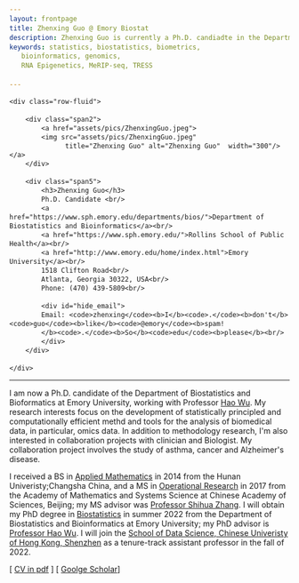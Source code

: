 ```yaml
---
layout: frontpage
title: Zhenxing Guo @ Emory Biostat
description: Zhenxing Guo is currently a Ph.D. candiadte in the Department of Biostatistics and Bioinformatics at Emory University 
keywords: statistics, biostatistics, biometrics,
   bioinformatics, genomics,
   RNA Epigenetics, MeRIP-seq, TRESS
   
---
```

<!--
<div class="navbar">
  <div class="navbar-inner">
      <ul class="nav">
          <li><a href="https://scholar.google.com/citations?user=nDSGBakAAAAJ&hl=en">Google Scholar</a></li>
          <li><a href="https://github.com/benliemory">Github</a></li>
      </ul>
  </div>
-->

<div class="container">

    <div class="row-fluid">
        
        <div class="span2">
            <a href="assets/pics/ZhenxingGuo.jpeg">
            <img src="assets/pics/ZhenxingGuo.jpeg"
                  title="Zhenxing Guo" alt="Zhenxing Guo"  width="300"/></a>
        </div>

        <div class="span5">
            <h3>Zhenxing Guo</h3>
            Ph.D. Candidate <br/>
            <a href="https://www.sph.emory.edu/departments/bios/">Department of Biostatistics and Bioinformatics</a><br/>
            <a href="https://www.sph.emory.edu/">Rollins School of Public Health</a><br/>
            <a href="http://www.emory.edu/home/index.html">Emory University</a><br/>
            1518 Clifton Road<br/>
            Atlanta, Georgia 30322, USA<br/>
            Phone: (470) 439-5809<br/>

            <div id="hide_email">
            Email: <code>zhenxing</code><b>I</b><code>.</code><b>don't</b><code>guo</code><b>like</b><code>@emory</code><b>spam!
            </b><code>.</code><b>So</b><code>edu</code><b>please</b><br/>
            </div>
        </div>

    </div>
</div>




<hr />


I am now a Ph.D. candidate of the Department of Biostatistics and Bioformatics at Emory University, working with
Professor <a href="http://www.haowulab.org">Hao Wu</a>. My
research interests focus on the development of statistically principled and computationally efficient methd and tools for the analysis of biomedical data, in particular, omics data. In addition to methodology research,
I'm also interested in collaboration projects with clinician and Biologist. My collaboration project involves the study of asthma, cancer
and Alzheimer's disease. 

<p>
I received a BS in <a href="http://www-en.hnu.edu.cn/">Applied Mathematics</a> in 2014 from the
Hunan Univeristy;Changsha China, and a MS in <a href="http://english.amss.cas.cn/">Operational Research</a> in 2017 from the Academy of Mathematics and Systems Science at Chinese Academy of Sciences, Beijing; my MS advisor was <a href="http://www.zhanglab-amss.org/homepage/">Professor Shihua Zhang</a>. I will obtain my PhD degree in <a href="https://www.sph.emory.edu/departments/bios/index.html">Biostatistics</a> in summer 2022 from the Department of Biostatistics and Bioinformatics at Emory University; my PhD advisor is <a href="http://www.haowulab.org/">Professor Hao Wu</a>. I will join the <a href="https://www.cuhk.edu.cn/en/taxonomy/term/48">School of Data Science, Chinese Univeristy of Hong Kong, Shenzhen</a> as a tenure-track assistant professor in the fall of 2022. 


<p>
 [ <a href="assets/Guo_CV.pdf">CV in pdf</a> ]
 [ <a href="https://scholar.google.com.hk/citations?user=hm0mP4EAAAAJ&hl=zh-CN">Goolge Scholar</a>]
<p>
<p>

<!-- <img src="assets/pics/ZhenxingGuo.jpeg" width="100"> -->


